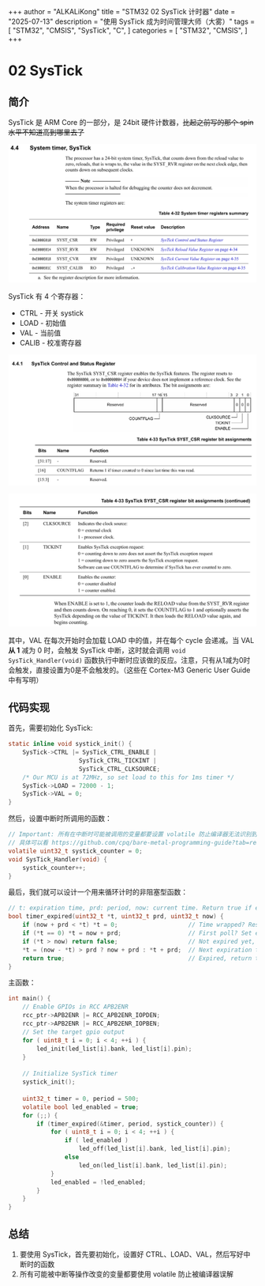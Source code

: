 +++
author = "ALKALiKong"
title = "STM32 02 SysTick 计时器"
date = "2025-07-13"
description = "使用 SysTick 成为时间管理大师（大雾）"
tags = [
    "STM32",
    "CMSIS",
    "SysTick",
    "C",
]
categories = [
    "STM32",
    "CMSIS",
]
+++

# 02 SysTick

## 简介

SysTick 是 ARM Core 的一部分，是 24bit 硬件计数器，~~比起之前写的那个 spin 水平不知道高到哪里去了~~

![SysTick-Description](SysTick-Description.png)

SysTick 有 4 个寄存器：

- CTRL - 开关 systick
- LOAD - 初始值
- VAL - 当前值
- CALIB - 校准寄存器

![SysTick-CSR-1](SysTick-CSR-1.png)

![SysTick-CSR-2](SysTick-CSR-2.png)

其中，VAL 在每次开始时会加载 LOAD 中的值，并在每个 cycle 会递减。当 VAL **从 1** 减为 0 时，会触发 SysTick 中断，这时就会调用  `void SysTick_Handler(void)` 函数执行中断时应该做的反应。注意，只有从1减为0时会触发，直接设置为0是不会触发的。（这些在 Cortex-M3 Generic User Guide 中有写明）

## 代码实现

首先，需要初始化 SysTick:

``` C
static inline void systick_init() {
    SysTick->CTRL |= SysTick_CTRL_ENABLE |
                    SysTick_CTRL_TICKINT |
                    SysTick_CTRL_CLKSOURCE;
    /* Our MCU is at 72MHz, so set load to this for 1ms timer */
    SysTick->LOAD = 72000 - 1;
    SysTick->VAL = 0;
}
```

然后，设置中断时所调用的函数：

``` C
// Important: 所有在中断时可能被调用的变量都要设置 volatile 防止编译器无法识别到其变化导致被优化
// 具体可以看 https://github.com/cpq/bare-metal-programming-guide?tab=readme-ov-file#blinky-with-systick-interrupt
volatile uint32_t systick_counter = 0;
void SysTick_Handler(void) {
    systick_counter++;
}
```

最后，我们就可以设计一个用来循环计时的非阻塞型函数：

``` C
// t: expiration time, prd: period, now: current time. Return true if expired
bool timer_expired(uint32_t *t, uint32_t prd, uint32_t now) {
    if (now + prd < *t) *t = 0;                    // Time wrapped? Reset timer
    if (*t == 0) *t = now + prd;                   // First poll? Set expiration
    if (*t > now) return false;                    // Not expired yet, return
    *t = (now - *t) > prd ? now + prd : *t + prd;  // Next expiration time
    return true;                                   // Expired, return true
}
```

主函数：

``` C
int main() {
    // Enable GPIOs in RCC APB2ENR
    rcc_ptr->APB2ENR |= RCC_APB2ENR_IOPDEN;
    rcc_ptr->APB2ENR |= RCC_APB2ENR_IOPBEN;
    // Set the target gpio output
    for ( uint8_t i = 0; i < 4; ++i ) {
        led_init(led_list[i].bank, led_list[i].pin);
    }
    
    // Initialize SysTick timer
    systick_init();
    
    uint32_t timer = 0, period = 500;
    volatile bool led_enabled = true;
    for (;;) {
        if (timer_expired(&timer, period, systick_counter)) {
            for ( uint8_t i = 0; i < 4; ++i ) {
                if ( led_enabled )
                    led_off(led_list[i].bank, led_list[i].pin);
                else
                    led_on(led_list[i].bank, led_list[i].pin);
            }
            led_enabled = !led_enabled;
        }
    }
}
```

## 总结

1. 要使用 SysTick，首先要初始化，设置好 CTRL、LOAD、VAL，然后写好中断时的函数
2. 所有可能被中断等操作改变的变量都要使用 volatile 防止被编译器误解